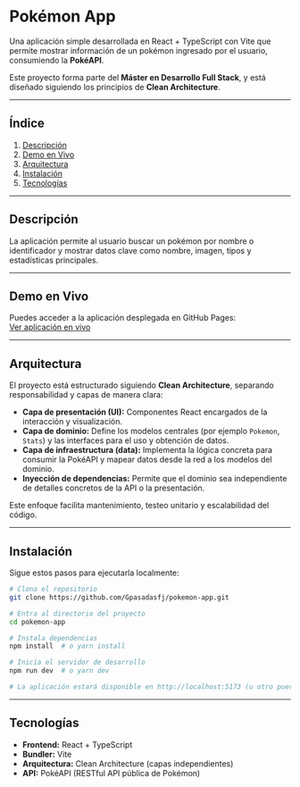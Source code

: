 # Pokémon App

Una aplicación simple desarrollada en React + TypeScript con Vite que permite mostrar información de un pokémon ingresado por el usuario, consumiendo la **PokéAPI**.

Este proyecto forma parte del **Máster en Desarrollo Full Stack**, y está diseñado siguiendo los principios de **Clean Architecture**.

---

##  Índice

1. [Descripción](#descripción)  
2. [Demo en Vivo](#demo-en-vivo)  
3. [Arquitectura](#arquitectura)  
4. [Instalación](#instalación)  
5. [Tecnologías](#tecnologías)  

---

## Descripción

La aplicación permite al usuario buscar un pokémon por nombre o identificador y mostrar datos clave como nombre, imagen, tipos y estadísticas principales.

---

## Demo en Vivo

Puedes acceder a la aplicación desplegada en GitHub Pages:  
[Ver aplicación en vivo](https://gpasadasfj.github.io/pokemon-app/)

---

## Arquitectura

El proyecto está estructurado siguiendo **Clean Architecture**, separando responsabilidad y capas de manera clara:

- **Capa de presentación (UI):** Componentes React encargados de la interacción y visualización.
- **Capa de dominio:** Define los modelos centrales (por ejemplo `Pokemon`, `Stats`) y las interfaces para el uso y obtención de datos.
- **Capa de infraestructura (data):** Implementa la lógica concreta para consumir la PokéAPI y mapear datos desde la red a los modelos del dominio.
- **Inyección de dependencias:** Permite que el dominio sea independiente de detalles concretos de la API o la presentación.

Este enfoque facilita mantenimiento, testeo unitario y escalabilidad del código.

---

## Instalación

Sigue estos pasos para ejecutarla localmente:

```bash
# Clona el repositorio
git clone https://github.com/Gpasadasfj/pokemon-app.git

# Entra al directorio del proyecto
cd pokemon-app

# Instala dependencias
npm install  # o yarn install

# Inicia el servidor de desarrollo
npm run dev  # o yarn dev

# La aplicación estará disponible en http://localhost:5173 (u otro puerto que indique Vite)
```

---

## Tecnologías

- **Frontend:** React + TypeScript  
- **Bundler:** Vite  
- **Arquitectura:** Clean Architecture (capas independientes)  
- **API:** PokéAPI (RESTful API pública de Pokémon)  

